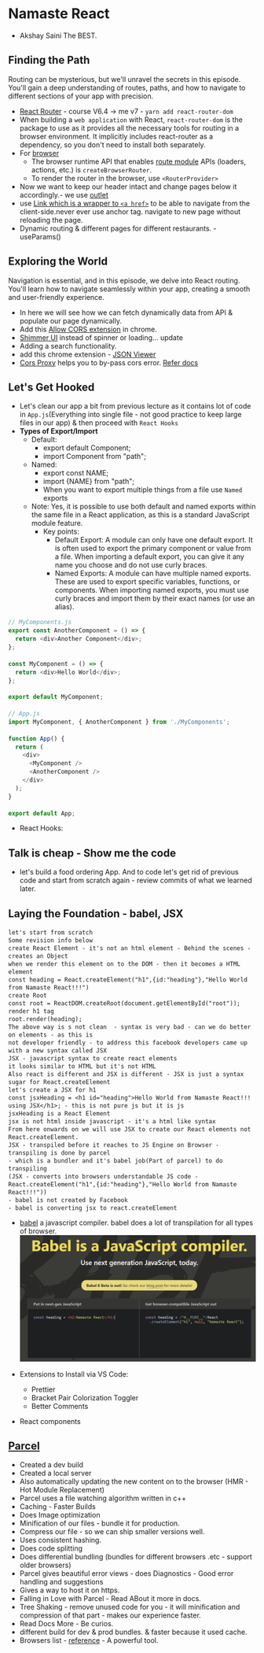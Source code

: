 # Namaste React

- Akshay Saini The BEST.

## Finding the Path

Routing can be mysterious, but we'll unravel the secrets in this episode. You'll gain a deep understanding of routes, paths, and how to navigate to different sections of your app with precision.

- [React Router](https://reactrouter.com/) - course V6.4 -> me v7 - `yarn add react-router-dom`
- When building a `web application` with React, `react-router-dom` is the package to use as it provides all the necessary tools for routing in a browser environment. It implicitly includes react-router as a dependency, so you don't need to install both separately.
- For [browser](https://reactrouter.com/start/data/custom)
  - The browser runtime API that enables [route module](https://reactrouter.com/start/data/custom#client-rendering) APIs (loaders, actions, etc.) is `createBrowserRouter`.
  - To render the router in the browser, use `<RouterProvider>`
- Now we want to keep our header intact and change pages below it accordingly.- we use [outlet](https://reactrouter.com/api/components/Outlet#outlet)
- use [Link which is a wrapper to `<a href>`](https://reactrouter.com/api/components/Link#link) to be able to navigate from the client-side.never ever use anchor tag. navigate to new page without reloading the page.
- Dynamic routing & different pages for different restaurants. - useParams()

## Exploring the World

Navigation is essential, and in this episode, we delve into React routing. You'll learn how to navigate seamlessly within your app, creating a smooth and user-friendly experience.

- In here we will see how we can fetch dynamically data from API & populate our page dynamically.
- Add this [Allow CORS extension](https://chromewebstore.google.com/detail/lhobafahddgcelffkeicbaginigeejlf?utm_source=item-share-cb) in chrome.
- [Shimmer UI](https://medium.com/lattice-what-is/shimmer-ui-a-better-way-to-show-loading-states-aa1f4e563d17) instead of spinner or loading... update
- Adding a search functionality.
- add this chrome extension - [JSON Viewer](https://chromewebstore.google.com/detail/aimiinbnnkboelefkjlenlgimcabobli?utm_source=item-share-cb)
- [Cors Proxy](https://corsproxy.io/) helps you to by-pass cors error. [Refer docs](https://corsproxy.io/docs/getting-started)

## Let's Get Hooked

- Let's clean our app a bit from previous lecture as it contains lot of code in `App.js`(Everything into single file - not good practice to keep large files in our app) & then proceed with `React Hooks`
- **Types of Export/Import**
  - Default:
    - export default Component;
    - import Component from "path";
  - Named:
    - export const NAME;
    - import {NAME} from "path";
    - When you want to export multiple things from a file use `Named` exports
  - Note: Yes, it is possible to use both default and named exports within the same file in a React application, as this is a standard JavaScript module feature.
    - Key points:
      - Default Export: A module can only have one default export. It is often used to export the primary component or value from a file. When importing a default export, you can give it any name you choose and do not use curly braces.
      - Named Exports: A module can have multiple named exports. These are used to export specific variables, functions, or components. When importing named exports, you must use curly braces and import them by their exact names (or use an alias).

```js
// MyComponents.js
export const AnotherComponent = () => {
  return <div>Another Component</div>;
};

const MyComponent = () => {
  return <div>Hello World</div>;
};

export default MyComponent;

// App.js
import MyComponent, { AnotherComponent } from './MyComponents';

function App() {
  return (
    <div>
      <MyComponent />
      <AnotherComponent />
    </div>
  );
}

export default App;

```

- React Hooks:

## Talk is cheap - Show me the code

- let's build a food ordering App. And to code let's get rid of previous code and start from scratch again - review commits of what we learned later.

## Laying the Foundation - babel, JSX

```text
let's start from scratch
Some revision info below
create React Element - it's not an html element - Behind the scenes - creates an Object
when we render this element on to the DOM - then it becomes a HTML element
const heading = React.createElement("h1",{id:"heading"},"Hello World from Namaste React!!!")
create Root
const root = ReactDOM.createRoot(document.getElementById("root"));
render h1 tag
root.render(heading);
The above way is s not clean  - syntax is very bad - can we do better on elements - as this is
not developer friendly - to address this facebook developers came up with a new syntax called JSX
JSX - javascript syntax to create react elements
it looks similar to HTML but it's not HTML
Also react is different and JSX is different - JSX is just a syntax sugar for React.createElement
let's create a JSX for h1
const jsxHeading = <h1 id="heading">Hello World from Namaste React!!! using JSX</h1>; - this is not pure js but it is js
jsxHeading is a React Element
jsx is not html inside javascript - it's a html like syntax
From here onwards on we will use JSX to create our React elements not React.createElement.
JSX - transpiled before it reaches to JS Engine on Browser - transpiling is done by parcel
- which is a bundler and it's babel job(Part of parcel) to do transpiling
(JSX - converts into browsers understandable JS code - React.createElement("h1",{id:"heading"},"Hello World from Namaste React!!!"))
- babel is not created by Facebook
- babel is converting jsx to react.createElement
```

- [babel](https://babeljs.io/) a javascript compiler. babel does a lot of transpilation for all types of browser.
  ![alt text](Images/image.png)

- Extensions to Install via VS Code:

  - Prettier
  - Bracket Pair Colorization Toggler
  - Better Comments

- React components

## [Parcel](https://parceljs.org/)

- Created a dev build
- Created a local server
- Also automatically updating the new content on to the browser (HMR - Hot Module Replacement)
- Parcel uses a file watching algorithm written in c++
- Caching - Faster Builds
- Does Image optimization
- Minification of our files - bundle it for production.
- Compress our file - so we can ship smaller versions well.
- Uses consistent hashing.
- Does code splitting
- Does differential bundling (bundles for different browsers .etc - support older browsers)
- Parcel gives beautiful error views - does Diagnostics - Good error handling and suggestions
- Gives a way to host it on https.
- Falling in Love with Parcel - Read ABout it more in docs.
- Tree Shaking - remove unused code for you - it will minification and compression of that part - makes our experience faster.
- Read Docs More - Be curios.
- different build for dev & prod bundles. & faster because it used cache.
- Browsers list - [reference](https://browserslist.dev/?q=bGFzdCAyIHZlcnNpb25z) - A powerful tool.
